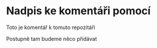 # Nadpis ke komentáři pomocí #  
Toto je komentář k tomuto repozitáři

Postupně tam budeme něco přidávat
